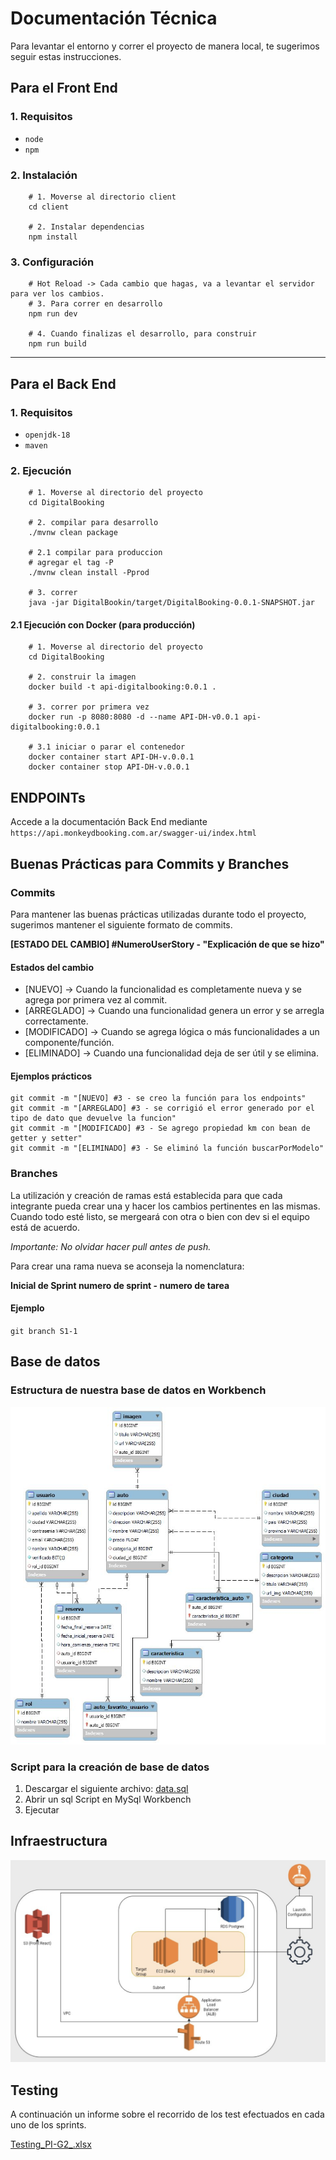 # Documentación Técnica

Para levantar el entorno y correr el proyecto de manera local, te sugerimos seguir estas instrucciones.

## Para el Front End

### 1. Requisitos

- `node`
- `npm`

### 2. Instalación

```plaintext
    # 1. Moverse al directorio client
    cd client

    # 2. Instalar dependencias
    npm install
```

### 3. Configuración

```plaintext
    # Hot Reload -> Cada cambio que hagas, va a levantar el servidor para ver los cambios.
    # 3. Para correr en desarrollo
    npm run dev

    # 4. Cuando finalizas el desarrollo, para construir
    npm run build
```

---

## Para el Back End

### 1. Requisitos

- `openjdk-18`
- `maven`

### 2. Ejecución

```plaintext
    # 1. Moverse al directorio del proyecto
    cd DigitalBooking

    # 2. compilar para desarrollo
    ./mvnw clean package

    # 2.1 compilar para produccion
    # agregar el tag -P
    ./mvnw clean install -Pprod

    # 3. correr
    java -jar DigitalBookin/target/DigitalBooking-0.0.1-SNAPSHOT.jar
```

#### 2.1 Ejecución con Docker (para producción)

```plaintext
    # 1. Moverse al directorio del proyecto
    cd DigitalBooking

    # 2. construir la imagen
    docker build -t api-digitalbooking:0.0.1 .

    # 3. correr por primera vez
    docker run -p 8080:8080 -d --name API-DH-v0.0.1 api-digitalbooking:0.0.1

    # 3.1 iniciar o parar el contenedor
    docker container start API-DH-v.0.0.1
    docker container stop API-DH-v.0.0.1
```

## ENDPOINTs

Accede a la documentación Back End mediante `https://api.monkeydbooking.com.ar/swagger-ui/index.html`

## Buenas Prácticas para Commits y Branches

### Commits

Para mantener las buenas prácticas utilizadas durante todo el proyecto, sugerimos mantener el siguiente formato de commits.

**\[ESTADO DEL CAMBIO\] #NumeroUserStory - "Explicación de que se hizo"**

#### Estados del cambio

- \[NUEVO\] -> Cuando la funcionalidad es completamente nueva y se agrega por primera vez al commit.
- \[ARREGLADO\] -> Cuando una funcionalidad genera un error y se arregla correctamente.
- \[MODIFICADO\] -> Cuando se agrega lógica o más funcionalidades a un componente/función.
- \[ELIMINADO\] -> Cuando una funcionalidad deja de ser útil y se elimina.

#### Ejemplos prácticos

```plaintext
git commit -m "[NUEVO] #3 - se creo la función para los endpoints"
git commit -m "[ARREGLADO] #3 - se corrigió el error generado por el tipo de dato que devuelve la funcion"
git commit -m "[MODIFICADO] #3 - Se agrego propiedad km con bean de getter y setter"
git commit -m "[ELIMINADO] #3 - Se eliminó la función buscarPorModelo"
```

### Branches

La utilización y creación de ramas está establecida para que cada integrante pueda crear una y hacer los cambios pertinentes en las mismas. Cuando todo esté listo, se mergeará con otra o bien con dev si el equipo está de acuerdo.

_Importante: No olvidar hacer pull antes de push._

Para crear una rama nueva se aconseja la nomenclatura:

**Inicial de Sprint numero de sprint - numero de tarea**

#### Ejemplo

`git branch S1-1`

## Base de datos

### Estructura de nuestra base de datos en Workbench

![ingenieriaInversaPI-G2](uploads/63134d60b5ae2cf7aaecea2072fc3f76/ingenieriaInversaPI-G2.jpg)

### Script para la creación de base de datos

1. Descargar el siguiente archivo: [data.sql](uploads/d8414de4b8cacdf3ff8e8679d844d34d/data.sql)
2. Abrir un sql Script en MySql Workbench
3. Ejecutar

## Infraestructura

![infraestructuraPI-G2](uploads/15732501c8b43cea762c4d8f10540056/infraestructuraPI-G2.png)

## Testing

A continuación un informe sobre el recorrido de los test efectuados en cada uno de los sprints.

[Testing_PI-G2_.xlsx](uploads/aef3eeaf5afdf44d585fe228359fc3b3/Testing_PI-G2_.xlsx)